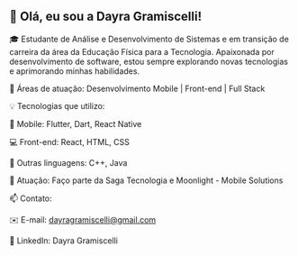 ## 👋 Olá, eu sou a Dayra Gramiscelli!
🎓 Estudante de Análise e Desenvolvimento de Sistemas e em transição de carreira da área da Educação Física para a Tecnologia. Apaixonada por desenvolvimento de software, estou sempre explorando novas tecnologias e aprimorando minhas habilidades.

🚀 Áreas de atuação: Desenvolvimento Mobile | Front-end | Full Stack

💡 Tecnologias que utilizo:

📱 Mobile: Flutter, Dart, React Native

💻 Front-end: React, HTML, CSS

🔧 Outras linguagens: C++, Java

🌙 Atuação: Faço parte da Saga Tecnologia e Moonlight - Mobile Solutions

📫 Contato:

✉️ E-mail: dayragramiscelli@gmail.com

💼 LinkedIn: Dayra Gramiscelli
